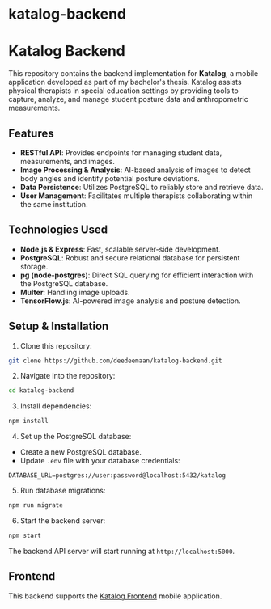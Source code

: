 # katalog-backend
# Katalog Backend

This repository contains the backend implementation for **Katalog**, a mobile application developed as part of my bachelor's thesis. Katalog assists physical therapists in special education settings by providing tools to capture, analyze, and manage student posture data and anthropometric measurements.

## Features

* **RESTful API**: Provides endpoints for managing student data, measurements, and images.
* **Image Processing & Analysis**: AI-based analysis of images to detect body angles and identify potential posture deviations.
* **Data Persistence**: Utilizes PostgreSQL to reliably store and retrieve data.
* **User Management**: Facilitates multiple therapists collaborating within the same institution.

## Technologies Used

* **Node.js & Express**: Fast, scalable server-side development.
* **PostgreSQL**: Robust and secure relational database for persistent storage.
* **pg (node-postgres)**: Direct SQL querying for efficient interaction with the PostgreSQL database.
* **Multer**: Handling image uploads.
* **TensorFlow\.js**: AI-powered image analysis and posture detection.

## Setup & Installation

1. Clone this repository:

```bash
git clone https://github.com/deedeemaan/katalog-backend.git
```

2. Navigate into the repository:

```bash
cd katalog-backend
```

3. Install dependencies:

```bash
npm install
```

4. Set up the PostgreSQL database:

* Create a new PostgreSQL database.
* Update `.env` file with your database credentials:

```
DATABASE_URL=postgres://user:password@localhost:5432/katalog
```

5. Run database migrations:

```bash
npm run migrate
```

6. Start the backend server:

```bash
npm start
```

The backend API server will start running at `http://localhost:5000`.

## Frontend

This backend supports the [Katalog Frontend](https://github.com/yourusername/katalog-frontend) mobile application.

